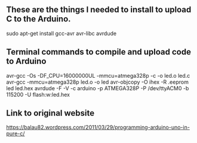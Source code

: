 ## These are the things I needed to install to upload C to the Arduino.
sudo apt-get install gcc-avr avr-libc avrdude

## Terminal commands to compile and upload code to Arduino
avr-gcc -Os -DF_CPU=16000000UL -mmcu=atmega328p -c -o led.o led.c
avr-gcc -mmcu=atmega328p led.o -o led
avr-objcopy -O ihex -R .eeprom led led.hex
avrdude -F -V -c arduino -p ATMEGA328P -P /dev/ttyACM0 -b 115200 -U flash:w:led.hex

## Link to original website
https://balau82.wordpress.com/2011/03/29/programming-arduino-uno-in-pure-c/
